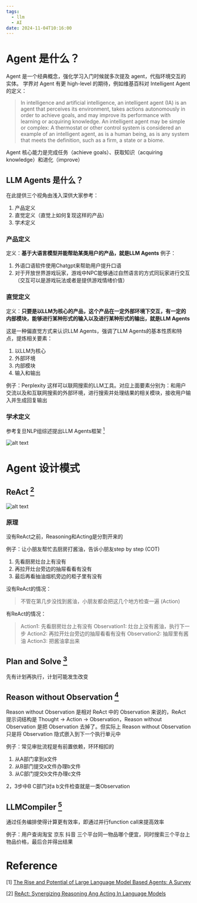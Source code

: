 ```yaml
---
tags:
  - llm
  - AI
date: 2024-11-04T10:16:00
---
```


# Agent 是什么？

Agent 是一个经典概念，强化学习入门时候就多次提及 agent，代指环境交互的实体。 学界对 Agent 有更 high-level 的期待，例如维基百科对 Intelligent Agent的定义：

> In intelligence and artificial intelligence, an intelligent agent (IA) is an agent that perceives its environment, takes actions autonomously in order to achieve goals, and may improve its performance with learning or acquiring knowledge. An intelligent agent may be simple or complex: A thermostat or other control system is considered an example of an intelligent agent, as is a human being, as is any system that meets the definition, such as a firm, a state or a biome.

Agent 核心能力是完成任务（achieve goals）、获取知识（acquiring knowledge）和进化（improve）

## LLM Agents 是什么？

在此提供三个视角由浅入深供大家参考：
1. 产品定义
2. 直觉定义（直觉上如何复现这样的产品）
3. 学术定义

### 产品定义

定义：**基于大语言模型并能帮助某类用户的产品，就是LLM Agents**
例子：
1. 外语口语软件使用Chatgpt来帮助用户提升口语
2. 对于开放世界游戏玩家，游戏中NPC能够通过自然语言的方式同玩家进行交互（交互可以是游戏玩法或者是提供游戏情绪价值）

### 直觉定义

定义：**只要是以LLM为核心的产品，这个产品在一定外部环境下交互，有一定的内部模块，能够进行某种形式的输入以及进行某种形式的输出，就是LLM Agents**

这是一种偏直觉方式来认识LLM Agents，强调了LLM Agents的基本性质和特点，提炼相关要素：
1. 以LLM为核心
2. 外部环境
3. 内部模块
4. 输入和输出

例子：Perplexity 这样可以联网搜索的LLM工具。对应上面要素分别为：和用户交流以及和互联网搜索的外部环境，进行搜索并处理结果的相关模块，接收用户输入并生成回复输出

### 学术定义

参考复旦NLP组综述提出LLM Agents框架 [<sup>1</sup>](#ref1)

![alt text](img/1.png)

# Agent 设计模式

## ReAct [<sup>2</sup>](#ref2)

![alt text](img/2.png)

### 原理

没有ReAct之前，Reasoning和Acting是分割开来的

例子：让小朋友帮忙去厨房打酱油，告诉小朋友step by step (COT)
1. 先看厨房灶台上有没有
2. 再拉开灶台旁边的抽屉看看有没有
3. 最后再看抽油烟机旁边的柜子里有没有

没有ReAct的情况：
> 不管在第几步没找到酱油，小朋友都会把这几个地方检查一遍 (Action)

有ReAct的情况：
> Action1: 先看厨房灶台上有没有
Observation1: 灶台上没有酱油，执行下一步
Action2: 再拉开灶台旁边的抽屉看看有没有
Observation2: 抽屉里有酱油
Action3: 把酱油拿出来

## Plan and Solve [<sup>3</sup>](#ref3)

先有计划再执行，计划可能发生改变

## Reason without Observation [<sup>4</sup>](#ref4)

Reason without Observation 是相对 ReAct 中的 Observation 来说的，ReAct 提示词结构是 Thought -> Action -> Observation，Reason without Observation 是把 Observation 去掉了。但实际上 Reason without Observation 只是将 Observation 隐式嵌入到下一个执行单元中

例子：常见审批流程是有前置依赖，环环相扣的
1. 从A部门拿到a文件
2. 从B部门提交a文件办理b文件
3. 从C部门提交b文件办理c文件

2，3步中B C部门对a b文件检查就是一类Observation

## LLMCompiler [<sup>5</sup>](#ref5)

通过任务编排使得计算更有效率，即通过并行function call来提高效率

例子：用户查询淘宝 京东 抖音 三个平台同一物品哪个便宜，同时搜索三个平台上物品价格，最后合并得出结果


# Reference

<div id="ref1"></div>

[1] [The Rise and Potential of Large Language Model Based Agents: A Survey](https://arxiv.org/pdf/2309.07864)

<div id="ref2"></div>

[2] [ReAct: Synergizing Reasoning Ang Acting In Language Models](https://arxiv.org/pdf/2210.03629)

<div id="ref3"></div>

<div id="ref4"></div>
